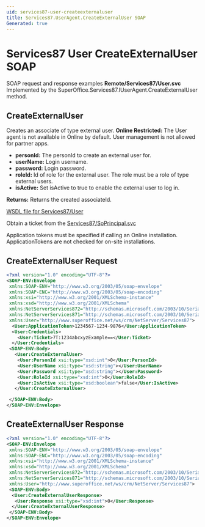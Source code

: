 ```yaml
---
uid: services87-user-createexternaluser
title: Services87.UserAgent.CreateExternalUser SOAP
Generated: true
---
```


# Services87 User CreateExternalUser SOAP

SOAP request and response examples **Remote/Services87/User.svc**
Implemented by the <see cref="M:SuperOffice.Services87.IUserAgent.CreateExternalUser">SuperOffice.Services87.IUserAgent.CreateExternalUser</see> method.

## CreateExternalUser

Creates an associate of type external user.
<para /><b>Online Restricted:</b> The User agent is not available in Online by default. User management is not allowed for partner apps.

* **personId:** The personId to create an external user for.
* **userName:** Login username.
* **password:** Login password.
* **roleId:** Id of role for the external user. The role must be a role of type external users.
* **isActive:** Set isActive to true to enable the external user to log in.

**Returns:** Returns the created associateId.


[WSDL file for Services87/User](../Services87-User.md)

Obtain a ticket from the [Services87/SoPrincipal.svc](../SoPrincipal/index.md)

Application tokens must be specified if calling an Online installation. ApplicationTokens are not checked for on-site installations.

## CreateExternalUser Request

```xml
<?xml version="1.0" encoding="UTF-8"?>
<SOAP-ENV:Envelope
 xmlns:SOAP-ENV="http://www.w3.org/2003/05/soap-envelope"
 xmlns:SOAP-ENC="http://www.w3.org/2003/05/soap-encoding"
 xmlns:xsi="http://www.w3.org/2001/XMLSchema-instance"
 xmlns:xsd="http://www.w3.org/2001/XMLSchema"
 xmlns:NetServerServices872="http://schemas.microsoft.com/2003/10/Serialization/Arrays"
 xmlns:NetServerServices871="http://schemas.microsoft.com/2003/10/Serialization/"
 xmlns:User="http://www.superoffice.net/ws/crm/NetServer/Services87">
  <User:ApplicationToken>1234567-1234-9876</User:ApplicationToken>
  <User:Credentials>
    <User:Ticket>7T:1234abcxyzExample==</User:Ticket>
  </User:Credentials>
 <SOAP-ENV:Body>
   <User:CreateExternalUser>
    <User:PersonId xsi:type="xsd:int">0</User:PersonId>
    <User:UserName xsi:type="xsd:string"></User:UserName>
    <User:Password xsi:type="xsd:string"></User:Password>
    <User:RoleId xsi:type="xsd:int">0</User:RoleId>
    <User:IsActive xsi:type="xsd:boolean">false</User:IsActive>
   </User:CreateExternalUser>

 </SOAP-ENV:Body>
</SOAP-ENV:Envelope>

```


## CreateExternalUser Response

```xml
<?xml version="1.0" encoding="UTF-8"?>
<SOAP-ENV:Envelope
 xmlns:SOAP-ENV="http://www.w3.org/2003/05/soap-envelope"
 xmlns:SOAP-ENC="http://www.w3.org/2003/05/soap-encoding"
 xmlns:xsi="http://www.w3.org/2001/XMLSchema-instance"
 xmlns:xsd="http://www.w3.org/2001/XMLSchema"
 xmlns:NetServerServices872="http://schemas.microsoft.com/2003/10/Serialization/Arrays"
 xmlns:NetServerServices871="http://schemas.microsoft.com/2003/10/Serialization/"
 xmlns:User="http://www.superoffice.net/ws/crm/NetServer/Services87">
 <SOAP-ENV:Body>
  <User:CreateExternalUserResponse>
   <User:Response xsi:type="xsd:int">0</User:Response>
  </User:CreateExternalUserResponse>
 </SOAP-ENV:Body>
</SOAP-ENV:Envelope>

```


